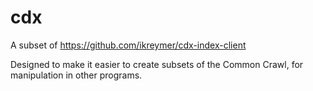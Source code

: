 # cdx

A subset of https://github.com/ikreymer/cdx-index-client

Designed to make it easier to create subsets of the Common
Crawl, for manipulation in other programs.

